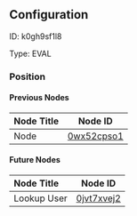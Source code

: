 # <nil>
## Configuration
ID:  k0gh9sf1l8

Type: EVAL 








### Position

#### Previous Nodes
| Node Title | Node ID |
| :------------- | ------------ |
| Node | [0wx52cpso1](./0wx52cpso1.md) | 
 
 #### Future Nodes
| Node Title | Node ID |
| :------------- | ------------ |
| Lookup User |[0jvt7xvej2](./0jvt7xvej2.md) | 